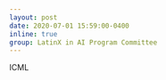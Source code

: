 ```yaml
---
layout: post
date: 2020-07-01 15:59:00-0400
inline: true
group: LatinX in AI Program Committee
---
```

ICML
